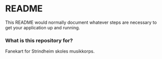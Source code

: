 # README #

This README would normally document whatever steps are necessary to get your application up and running.

### What is this repository for? ###

Fanekart for Strindheim skoles musikkorps. 
